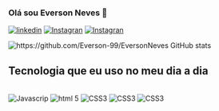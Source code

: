 ### Olá sou Everson Neves 🤝

[![linkedin](https://img.shields.io/badge/LinkedIn-0077B5?style=for-the-badge&logo=linkedin&logoColor=white)](https://www.linkedin.com/in/everson-neves-518969160/)
[![Instagran](https://img.shields.io/badge/Instagram-E4405F?style=for-the-badge&logo=instagram&logoColor=white)](https://www.instagram.com/eversonneves97/)
[![Instagran](https://img.shields.io/badge/WhatsApp-25D366?style=for-the-badge&logo=whatsapp&logoColor=white
)](https://api.whatsapp.com/send?phone=5548991947567&text=Ol%C3%A1%20Everson%20Neves)


![https://github.com/Everson-99/EversonNeves GitHub stats](https://github.com/Everson-99/EversonNeves)

## Tecnologia que eu uso no meu dia a dia


<div style="display: inline_block"><br/>
  <img aling="center" alt="Javascrip" src="https://img.shields.io/badge/JavaScript-323330?style=for-the-badge&logo=javascript&logoColor=F7DF1E" />
<img aling="center" alt="html 5" src="https://img.shields.io/badge/HTML5-E34F26?style=for-the-badge&logo=html5&logoColor=white" />
<img aling="center" alt="CSS3" src="https://img.shields.io/badge/CSS3-1572B6?style=for-the-badge&logo=css3&logoColor=white" />
<img aling="center" alt="CSS3" src="https://img.shields.io/badge/Node.js-43853D?style=for-the-badge&logo=node.js&logoColor=white" />
<img aling="center" alt="CSS3" src="https://img.shields.io/badge/Python-14354C?style=for-the-badge&logo=python&logoColor=white" />
</div>



